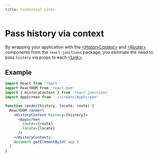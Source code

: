 ```yaml
---
title: Contextual Links
---
```


# Pass history via context

By wrapping your application with the [&lt;HistoryContext&gt;](/docs/api/react-junctions/HistoryContext) and [&lt;Router&gt;](/docs/api/react-junctions/Router)  components from the `react-junctions` package, you eliminate the need to pass `history` via props to each [&lt;Link&gt;](/docs/api/react-junctions/Link).

## Example

```jsx
import React from 'react'
import ReactDOM from 'react-dom'
import { HistoryContext } from 'react-junctions'
import AppScreen from './screens/AppScreen'

function render(history, locate, route) {
  ReactDOM.render(
    <HistoryContext history={history}>
      <AppScreen
        routes={route}
        locate={locate}
      />
    </HistoryContext>,
    document.getElementById('app')
  )
}
```
